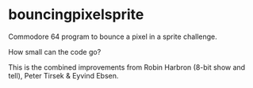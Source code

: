 # bouncingpixelsprite
Commodore 64 program to bounce a pixel in a sprite challenge.

How small can the code go?

This is the combined improvements from Robin Harbron (8-bit show and tell),
Peter Tirsek & Eyvind Ebsen.
